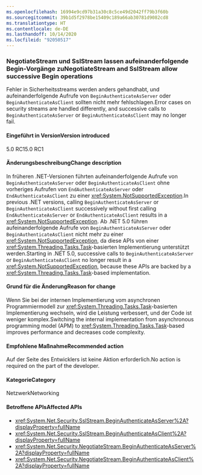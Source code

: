 ```yaml
---
ms.openlocfilehash: 16994e9cd97b31a30c8c5ce49d2042ff79b3f60b
ms.sourcegitcommit: 39b1d5f2978be15409c189a66ab30781d9082cd8
ms.translationtype: HT
ms.contentlocale: de-DE
ms.lasthandoff: 10/14/2020
ms.locfileid: "92050517"
---
```

### <a name="negotiatestream-and-sslstream-allow-successive-begin-operations"></a><span data-ttu-id="f377f-101">NegotiateStream und SslStream lassen aufeinanderfolgende Begin-Vorgänge zu</span><span class="sxs-lookup"><span data-stu-id="f377f-101">NegotiateStream and SslStream allow successive Begin operations</span></span>

<span data-ttu-id="f377f-102">Fehler in Sicherheitsstreams werden anders gehandhabt, und aufeinanderfolgende Aufrufe von `BeginAuthenticateAsServer` oder `BeginAuthenticateAsClient` sollten nicht mehr fehlschlagen.</span><span class="sxs-lookup"><span data-stu-id="f377f-102">Error cases on security streams are handled differently, and successive calls to `BeginAuthenticateAsServer` or `BeginAuthenticateAsClient` may no longer fail.</span></span>

#### <a name="version-introduced"></a><span data-ttu-id="f377f-103">Eingeführt in Version</span><span class="sxs-lookup"><span data-stu-id="f377f-103">Version introduced</span></span>

<span data-ttu-id="f377f-104">5.0 RC1</span><span class="sxs-lookup"><span data-stu-id="f377f-104">5.0 RC1</span></span>

#### <a name="change-description"></a><span data-ttu-id="f377f-105">Änderungsbeschreibung</span><span class="sxs-lookup"><span data-stu-id="f377f-105">Change description</span></span>

<span data-ttu-id="f377f-106">In früheren .NET-Versionen führten aufeinanderfolgende Aufrufe von `BeginAuthenticateAsServer` oder `BeginAuthenticateAsClient` ohne vorheriges Aufrufen von `EndAuthenticateAsServer` oder `EndAuthenticateAsClient` zu einer <xref:System.NotSupportedException>.</span><span class="sxs-lookup"><span data-stu-id="f377f-106">In previous .NET versions, calling `BeginAuthenticateAsServer` or `BeginAuthenticateAsClient` successively without first calling `EndAuthenticateAsServer` or `EndAuthenticateAsClient` results in a <xref:System.NotSupportedException>.</span></span> <span data-ttu-id="f377f-107">Ab .NET 5.0 führen aufeinanderfolgende Aufrufe von `BeginAuthenticateAsServer` oder `BeginAuthenticateAsClient` nicht mehr zu einer <xref:System.NotSupportedException>, da diese APIs von einer <xref:System.Threading.Tasks.Task>-basierten Implementierung unterstützt werden.</span><span class="sxs-lookup"><span data-stu-id="f377f-107">Starting in .NET 5.0, successive calls to `BeginAuthenticateAsServer` or `BeginAuthenticateAsClient` no longer result in a <xref:System.NotSupportedException>, because these APIs are backed by a <xref:System.Threading.Tasks.Task>-based implementation.</span></span>

#### <a name="reason-for-change"></a><span data-ttu-id="f377f-108">Grund für die Änderung</span><span class="sxs-lookup"><span data-stu-id="f377f-108">Reason for change</span></span>

<span data-ttu-id="f377f-109">Wenn Sie bei der internen Implementierung vom asynchronen Programmiermodell zur <xref:System.Threading.Tasks.Task>-basierten Implementierung wechseln, wird die Leistung verbessert, und der Code ist weniger komplex.</span><span class="sxs-lookup"><span data-stu-id="f377f-109">Switching the internal implementation from asynchronous programming model (APM) to <xref:System.Threading.Tasks.Task>-based improves performance and decreases code complexity.</span></span>

#### <a name="recommended-action"></a><span data-ttu-id="f377f-110">Empfohlene Maßnahme</span><span class="sxs-lookup"><span data-stu-id="f377f-110">Recommended action</span></span>

<span data-ttu-id="f377f-111">Auf der Seite des Entwicklers ist keine Aktion erforderlich.</span><span class="sxs-lookup"><span data-stu-id="f377f-111">No action is required on the part of the developer.</span></span>

#### <a name="category"></a><span data-ttu-id="f377f-112">Kategorie</span><span class="sxs-lookup"><span data-stu-id="f377f-112">Category</span></span>

<span data-ttu-id="f377f-113">Netzwerk</span><span class="sxs-lookup"><span data-stu-id="f377f-113">Networking</span></span>

#### <a name="affected-apis"></a><span data-ttu-id="f377f-114">Betroffene APIs</span><span class="sxs-lookup"><span data-stu-id="f377f-114">Affected APIs</span></span>

- <xref:System.Net.Security.SslStream.BeginAuthenticateAsServer%2A?displayProperty=fullName>
- <xref:System.Net.Security.SslStream.BeginAuthenticateAsClient%2A?displayProperty=fullName>
- <xref:System.Net.Security.NegotiateStream.BeginAuthenticateAsServer%2A?displayProperty=fullName>
- <xref:System.Net.Security.NegotiateStream.BeginAuthenticateAsClient%2A?displayProperty=fullName>

<!--

#### Affected APIs

- `Overload:M:System.Net.Security.SslStream.BeginAuthenticateAsServer`
- `Overload:M:System.Net.Security.SslStream.BeginAuthenticateAsClient`
- `Overload:M:System.Net.Security.NegotiateStream.BeginAuthenticateAsServer`
- `Overload:M:System.Net.Security.NegotiateStream.BeginAuthenticateAsClient`

-->
